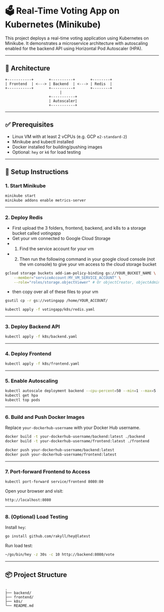 # 🗳️ Real-Time Voting App on Kubernetes (Minikube)

This project deploys a real-time voting application using Kubernetes on Minikube. It demonstrates a microservice architecture with autoscaling enabled for the backend API using Horizontal Pod Autoscaler (HPA).

---

## 🧩 Architecture

```
+-----------+       +----------+       +--------+
| Frontend  | <---> | Backend  | <---> | Redis  |
+-----------+       +----------+       +--------+
                         |
                    +-----------+
                    | Autoscaler|
                    +-----------+
```

---

## ✅ Prerequisites

- Linux VM with at least 2 vCPUs (e.g. GCP `e2-standard-2`)
- Minikube and kubectl installed
- Docker installed for building/pushing images
- Optional: `hey` or `k6` for load testing

---

## 🏁 Setup Instructions

### 1. Start Minikube

```bash
minikube start
minikube addons enable metrics-server
```

---

### 2. Deploy Redis
- First upload the 3 folders, frontend, backend, and k8s to a storage bucket called _votingapp_
- Get your vm connected to Google Cloud Storage
- 1. Find the service account for your vm
- 2. Then run the following command in your google cloud console (not the vm console) to give your vm access to the cloud storage bucket

```bash
gcloud storage buckets add-iam-policy-binding gs://YOUR_BUCKET_NAME \
    --member="serviceAccount:MY_VM_SERVICE_ACCOUNT" \
    --role="roles/storage.objectViewer" # Or objectCreator, objectAdmin, etc.
```

- then copy over all of these files to your vm

```bash
gsutil cp -r gs://votingapp /home/YOUR_ACCOUNT/
```

```bash
kubectl apply -f votingapp/k8s/redis.yaml
```
---

### 3. Deploy Backend API

```bash
kubectl apply -f k8s/backend.yaml
```

---

### 4. Deploy Frontend

```bash
kubectl apply -f k8s/frontend.yaml
```

---

### 5. Enable Autoscaling

```bash
kubectl autoscale deployment backend --cpu-percent=50 --min=1 --max=5
kubectl get hpa
kubectl top pods
```

---

### 6. Build and Push Docker Images

Replace `your-dockerhub-username` with your Docker Hub username.

```bash
docker build -t your-dockerhub-username/backend:latest ./backend
docker build -t your-dockerhub-username/frontend:latest ./frontend

docker push your-dockerhub-username/backend:latest
docker push your-dockerhub-username/frontend:latest
```

---

### 7. Port-forward Frontend to Access

```bash
kubectl port-forward service/frontend 8080:80
```

Open your browser and visit:

```
http://localhost:8080
```

---

### 8. (Optional) Load Testing

Install `hey`:

```bash
go install github.com/rakyll/hey@latest
```

Run load test:

```bash
~/go/bin/hey -z 30s -c 10 http://backend:8080/vote
```

---

## 📦 Project Structure

```
.
├── backend/
├── frontend/
├── k8s/
└── README.md
```
